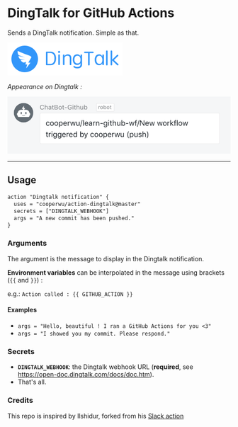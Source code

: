 # DingTalk for GitHub Actions

Sends a DingTalk notification. Simple as that.

![Dingtalk Logo](dingtalk-logo.png "Dingtalk Logo")

*Appearance on Dingtalk :*

![Dingtalk message](action-message.png "Dingtalk message")

<hr/>

## Usage

```hcl
action "Dingtalk notification" {
  uses = "cooperwu/action-dingtalk@master"
  secrets = ["DINGTALK_WEBHOOK"]
  args = "A new commit has been pushed."
}
```

### Arguments

The argument is the message to display in the Dingtalk notification.

**Environment variables** can be interpolated in the message using brackets (`{{` and `}}`) :

e.g.: `Action called : {{ GITHUB_ACTION }}`

#### Examples

* `args = "Hello, beautiful ! I ran a GitHub Actions for you <3"`
* `args = "I showed you my commit. Please respond."`

### Secrets

* **`DINGTALK_WEBHOOK`**: the Dingtalk webhook URL (**required**, see https://open-doc.dingtalk.com/docs/doc.htm).
* That's all.

### Credits

This repo is inspired by Ilshidur, forked from his [Slack action](https://github.com/Ilshidur/action-slack) 
